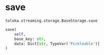 # save
`toloka.streaming.storage.BaseStorage.save`

```python
save(
    self,
    base_key: str,
    data: Dict[str, TypeVar('Pickleable')]
)
```

